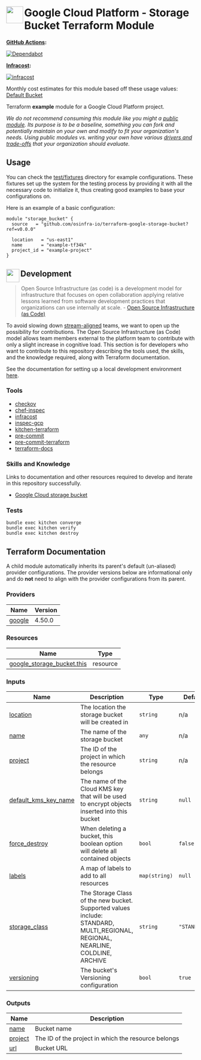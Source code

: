 # <img align="left" width="45" height="45" src="https://user-images.githubusercontent.com/1610100/198844818-02e68cb6-f6cc-4747-bf38-cd458a133628.png"> Google Cloud Platform - Storage Bucket Terraform Module

**[GitHub Actions](https://github.com/osinfra-io/terraform-google-storage-bucket/actions):**

[![Dependabot](https://github.com/osinfra-io/terraform-google-storage-bucket/actions/workflows/dependabot.yml/badge.svg)](https://github.com/osinfra-io/terraform-google-storage-bucket/actions/workflows/dependabot.yml)

**[Infracost](https://www.infracost.io):**

[![infracost](https://img.shields.io/endpoint?label=Default%20Bucket&url=https://dashboard.api.infracost.io/shields/json/cbeecfe3-576f-4553-984c-e451a575ee47/repos/00c5bd62-c59f-44f6-8583-5632a43182fd/branch/65062ab7-4e16-4e82-ba22-22c03a84f6fc)](https://dashboard.infracost.io/org/osinfra-io/repos/00c5bd62-c59f-44f6-8583-5632a43182fd)

Monthly cost estimates for this module based off these usage values: [Default Bucket](test/fixtures/default_bucket/infracost-usage.yml)

Terraform **example** module for a Google Cloud Platform project.

*We do not recommend consuming this module like you might a [public module](https://registry.terraform.io/browse/modules). Its purpose is to be a baseline, something you can fork and potentially maintain on your own and modify to fit your organization's needs. Using public modules vs. writing your own have various [drivers and trade-offs](https://github.com/orgs/osinfra-io/discussions/3) that your organization should evaluate.*

## Usage

You can check the [test/fixtures](test/fixtures/) directory for example configurations. These fixtures set up the system for the testing process by providing it with all the necessary code to initialize it, thus creating good examples to base your configurations on.

Here is an example of a basic configuration:

```hcl
module "storage_bucket" {
  source   = "github.com/osinfra-io/terraform-google-storage-bucket?ref=v0.0.0"

  location   = "us-east1"
  name       = "example-tf34k"
  project_id = "example-project"
}
```

## <img align="left" width="35" height="35" src="https://user-images.githubusercontent.com/1610100/209029142-410349b7-4b22-40a9-9d4d-729f07e2b4a2.png"> Development

>Open Source Infrastructure (as code) is a development model for infrastructure that focuses on open collaboration applying relative lessons learned from software development practices that organizations can use internally at scale. - [Open Source Infrastructure (as Code)](https://www.osinfra.io)

To avoid slowing down [stream-aligned](https://teamtopologies.com/key-concepts) teams, we want to open up the possibility for contributions. The Open Source Infrastructure (as Code) model allows team members external to the platform team to contribute with only a slight increase in cognitive load. This section is for developers who want to contribute to this repository describing the tools used, the skills, and the knowledge required, along with Terraform documentation.

See the documentation for setting up a local development environment [here](https://docs.osinfra.io/development-setup).

### Tools

- [checkov](https://github.com/bridgecrewio/checkov)
- [chef-inspec](https://github.com/inspec/inspec)
- [infracost](https://github.com/infracost/infracost)
- [inspec-gcp](https://github.com/inspec/inspec-gcp)
- [kitchen-terraform](https://github.com/newcontext-oss/kitchen-terraform)
- [pre-commit](https://github.com/pre-commit/pre-commit)
- [pre-commit-terraform](https://github.com/antonbabenko/pre-commit-terraform)
- [terraform-docs](https://github.com/terraform-docs/terraform-docs)

### Skills and Knowledge

Links to documentation and other resources required to develop and iterate in this repository successfully.

- [Google Cloud storage bucket](https://cloud.google.com/storage/docs/buckets)

### Tests

```none
bundle exec kitchen converge
bundle exec kitchen verify
bundle exec kitchen destroy
```

## Terraform Documentation

A child module automatically inherits its parent's default (un-aliased) provider configurations. The provider versions below are informational only and do **not** need to align with the provider configurations from its parent.

<!-- BEGINNING OF PRE-COMMIT-TERRAFORM DOCS HOOK -->
### Providers

| Name | Version |
|------|---------|
| <a name="provider_google"></a> [google](#provider_google) | 4.50.0 |

### Resources

| Name | Type |
|------|------|
| [google_storage_bucket.this](https://registry.terraform.io/providers/hashicorp/google/latest/docs/resources/storage_bucket) | resource |

### Inputs

| Name | Description | Type | Default | Required |
|------|-------------|------|---------|:--------:|
| <a name="input_location"></a> [location](#input_location) | The location the storage bucket will be created in | `string` | n/a | yes |
| <a name="input_name"></a> [name](#input_name) | The name of the storage bucket | `any` | n/a | yes |
| <a name="input_project"></a> [project](#input_project) | The ID of the project in which the resource belongs | `string` | n/a | yes |
| <a name="input_default_kms_key_name"></a> [default_kms_key_name](#input_default_kms_key_name) | The name of the Cloud KMS key that will be used to encrypt objects inserted into this bucket | `string` | `null` | no |
| <a name="input_force_destroy"></a> [force_destroy](#input_force_destroy) | When deleting a bucket, this boolean option will delete all contained objects | `bool` | `false` | no |
| <a name="input_labels"></a> [labels](#input_labels) | A map of labels to add to all resources | `map(string)` | `null` | no |
| <a name="input_storage_class"></a> [storage_class](#input_storage_class) | The Storage Class of the new bucket. Supported values include: STANDARD, MULTI_REGIONAL, REGIONAL, NEARLINE, COLDLINE, ARCHIVE | `string` | `"STANDARD"` | no |
| <a name="input_versioning"></a> [versioning](#input_versioning) | The bucket's Versioning configuration | `bool` | `true` | no |

### Outputs

| Name | Description |
|------|-------------|
| <a name="output_name"></a> [name](#output_name) | Bucket name |
| <a name="output_project"></a> [project](#output_project) | The ID of the project in which the resource belongs |
| <a name="output_url"></a> [url](#output_url) | Bucket URL |
<!-- END OF PRE-COMMIT-TERRAFORM DOCS HOOK -->
